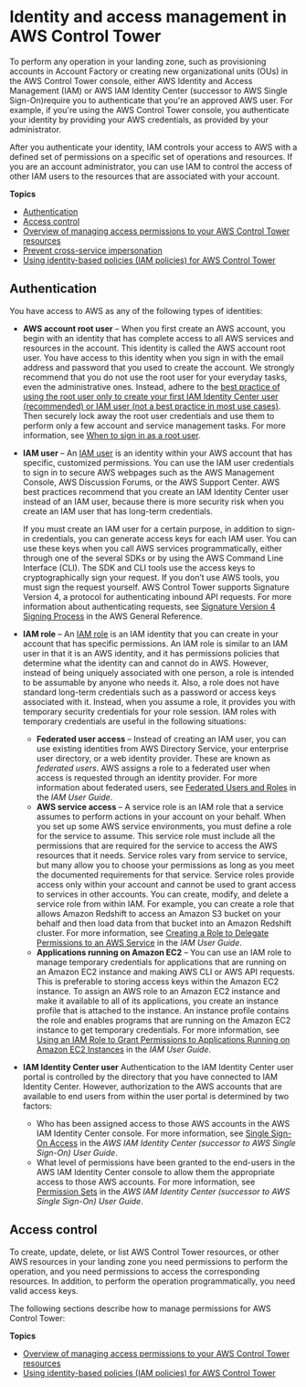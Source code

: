 # Identity and access management in AWS Control Tower<a name="auth-access"></a>

To perform any operation in your landing zone, such as provisioning accounts in Account Factory or creating new organizational units \(OUs\) in the AWS Control Tower console, either AWS Identity and Access Management \(IAM\) or AWS IAM Identity Center \(successor to AWS Single Sign\-On\)require you to authenticate that you're an approved AWS user\. For example, if you're using the AWS Control Tower console, you authenticate your identity by providing your AWS credentials, as provided by your administrator\.

After you authenticate your identity, IAM controls your access to AWS with a defined set of permissions on a specific set of operations and resources\. If you are an account administrator, you can use IAM to control the access of other IAM users to the resources that are associated with your account\.

**Topics**
+ [Authentication](#authentication)
+ [Access control](#access-control)
+ [Overview of managing access permissions to your AWS Control Tower resources](access-control-overview.md)
+ [Prevent cross\-service impersonation](prevent-confused-deputy.md)
+ [Using identity\-based policies \(IAM policies\) for AWS Control Tower](access-control-managing-permissions.md)

## Authentication<a name="authentication"></a>

You have access to AWS as any of the following types of identities:
+ **AWS account root user** – When you first create an AWS account, you begin with an identity that has complete access to all AWS services and resources in the account\. This identity is called the AWS account root user\. You have access to this identity when you sign in with the email address and password that you used to create the account\. We strongly recommend that you do not use the root user for your everyday tasks, even the administrative ones\. Instead, adhere to the [best practice of using the root user only to create your first IAM Identity Center user \(recommended\) or IAM user \(not a best practice in most use cases\)](https://docs.aws.amazon.com/IAM/latest/UserGuide/best-practices.html#create-iam-users)\. Then securely lock away the root user credentials and use them to perform only a few account and service management tasks\. For more information, see [When to sign in as a root user](root-login.md)\.
+ **IAM user** – An [IAM user](https://docs.aws.amazon.com/IAM/latest/UserGuide/id_users.html) is an identity within your AWS account that has specific, customized permissions\. You can use the IAM user credentials to sign in to secure AWS webpages such as the AWS Management Console, AWS Discussion Forums, or the AWS Support Center\. AWS best practices recommend that you create an IAM Identity Center user instead of an IAM user, because there is more security risk when you create an IAM user that has long\-term credentials\.

  If you must create an IAM user for a certain purpose, in addition to sign\-in credentials, you can generate access keys for each IAM user\. You can use these keys when you call AWS services programmatically, either through one of the several SDKs or by using the AWS Command Line Interface \(CLI\)\. The SDK and CLI tools use the access keys to cryptographically sign your request\. If you don’t use AWS tools, you must sign the request yourself\. AWS Control Tower supports Signature Version 4, a protocol for authenticating inbound API requests\. For more information about authenticating requests, see [Signature Version 4 Signing Process](https://docs.aws.amazon.com/general/latest/gr/signature-version-4.html) in the AWS General Reference\.
+ **IAM role** – An [IAM role](https://docs.aws.amazon.com/IAM/latest/UserGuide/id_roles.html) is an IAM identity that you can create in your account that has specific permissions\. An IAM role is similar to an IAM user in that it is an AWS identity, and it has permissions policies that determine what the identity can and cannot do in AWS\. However, instead of being uniquely associated with one person, a role is intended to be assumable by anyone who needs it\. Also, a role does not have standard long\-term credentials such as a password or access keys associated with it\. Instead, when you assume a role, it provides you with temporary security credentials for your role session\. IAM roles with temporary credentials are useful in the following situations:
  + **Federated user access** – Instead of creating an IAM user, you can use existing identities from AWS Directory Service, your enterprise user directory, or a web identity provider\. These are known as *federated users*\. AWS assigns a role to a federated user when access is requested through an identity provider\. For more information about federated users, see [Federated Users and Roles](https://docs.aws.amazon.com/IAM/latest/UserGuide/introduction_access-management.html#intro-access-roles) in the *IAM User Guide*\.
  + **AWS service access** – A service role is an IAM role that a service assumes to perform actions in your account on your behalf\. When you set up some AWS service environments, you must define a role for the service to assume\. This service role must include all the permissions that are required for the service to access the AWS resources that it needs\. Service roles vary from service to service, but many allow you to choose your permissions as long as you meet the documented requirements for that service\. Service roles provide access only within your account and cannot be used to grant access to services in other accounts\. You can create, modify, and delete a service role from within IAM\. For example, you can create a role that allows Amazon Redshift to access an Amazon S3 bucket on your behalf and then load data from that bucket into an Amazon Redshift cluster\. For more information, see [Creating a Role to Delegate Permissions to an AWS Service](https://docs.aws.amazon.com/IAM/latest/UserGuide/id_roles_create_for-service.html) in the *IAM User Guide*\.
  + **Applications running on Amazon EC2** – You can use an IAM role to manage temporary credentials for applications that are running on an Amazon EC2 instance and making AWS CLI or AWS API requests\. This is preferable to storing access keys within the Amazon EC2 instance\. To assign an AWS role to an Amazon EC2 instance and make it available to all of its applications, you create an instance profile that is attached to the instance\. An instance profile contains the role and enables programs that are running on the Amazon EC2 instance to get temporary credentials\. For more information, see [Using an IAM Role to Grant Permissions to Applications Running on Amazon EC2 Instances](https://docs.aws.amazon.com/IAM/latest/UserGuide/id_roles_use_switch-role-ec2.html) in the *IAM User Guide*\.
+ **IAM Identity Center user** Authentication to the IAM Identity Center user portal is controlled by the directory that you have connected to IAM Identity Center\. However, authorization to the AWS accounts that are available to end users from within the user portal is determined by two factors:
  + Who has been assigned access to those AWS accounts in the AWS IAM Identity Center console\. For more information, see [Single Sign\-On Access](https://docs.aws.amazon.com/singlesignon/latest/userguide/useraccess.html) in the *AWS IAM Identity Center \(successor to AWS Single Sign\-On\) User Guide*\.
  + What level of permissions have been granted to the end\-users in the AWS IAM Identity Center console to allow them the appropriate access to those AWS accounts\. For more information, see [Permission Sets](https://docs.aws.amazon.com/singlesignon/latest/userguide/permissionsets.html) in the *AWS IAM Identity Center \(successor to AWS Single Sign\-On\) User Guide*\.

## Access control<a name="access-control"></a>

To create, update, delete, or list AWS Control Tower resources, or other AWS resources in your landing zone you need permissions to perform the operation, and you need permissions to access the corresponding resources\. In addition, to perform the operation programmatically, you need valid access keys\.

The following sections describe how to manage permissions for AWS Control Tower:

**Topics**
+ [Overview of managing access permissions to your AWS Control Tower resources](access-control-overview.md)
+ [Using identity\-based policies \(IAM policies\) for AWS Control Tower](access-control-managing-permissions.md)